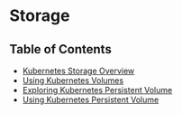# Storage
## Table of Contents
* [Kubernetes Storage Overview](./Kubernetes%20Storage%20Overview.md)
* [Using Kubernetes Volumes](./Using%20Kubernetes%20Volumes.md)
* [Exploring Kubernetes Persistent Volume](./Exploring%20Kubernetes%20Persistent%20Volume.md)
* [Using Kubernetes Persistent Volume](./Using%20Kubernetes%20Volumes.md)
